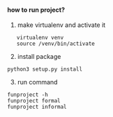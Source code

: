 #### how to run project?

1. make virtualenv and activate it

```
   virtualenv venv
   source /venv/bin/activate
```

2. install package

```
python3 setup.py install
```

3. run command

```
funproject -h 
funproject formal
funproject informal
```